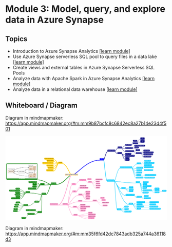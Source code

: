 # Module 3: Model, query, and explore data in Azure Synapse

## Topics

- Introduction to Azure Synapse Analytics [[learn module]](https://learn.microsoft.com/training/modules/introduction-azure-synapse-analytics)
- Use Azure Synapse serverless SQL pool to query files in a data lake  [[learn module]](https://learn.microsoft.com/training/modules/query-data-lake-using-azure-synapse-serverless-sql-pools)
- Create views and external tables in Azure Synapse Serverless SQL Pools
- Analyze data with Apache Spark in Azure Synapse Analytics [[learn module]](https://learn.microsoft.com/training/modules/understand-big-data-engineering-with-apache-spark-azure-synapse-analytics)
- Analyze data in a relational data warehouse [[learn module]](https://learn.microsoft.com/training/modules/design-multidimensional-schema-to-optimize-analytical-workloads)

## Whiteboard / Diagram

Diagram in mindmapmaker: https://app.mindmapmaker.org/#m:mm9b87bcfc8c6842ec8a27b14e23d4f501

![mindmap](/whiteboards/Module-03/Azure%20Synapse%20Analytics.png)



Diagram in mindmapmaker: https://app.mindmapmaker.org/#m:mm35f6fd42dc7843adb325a744a36118d3